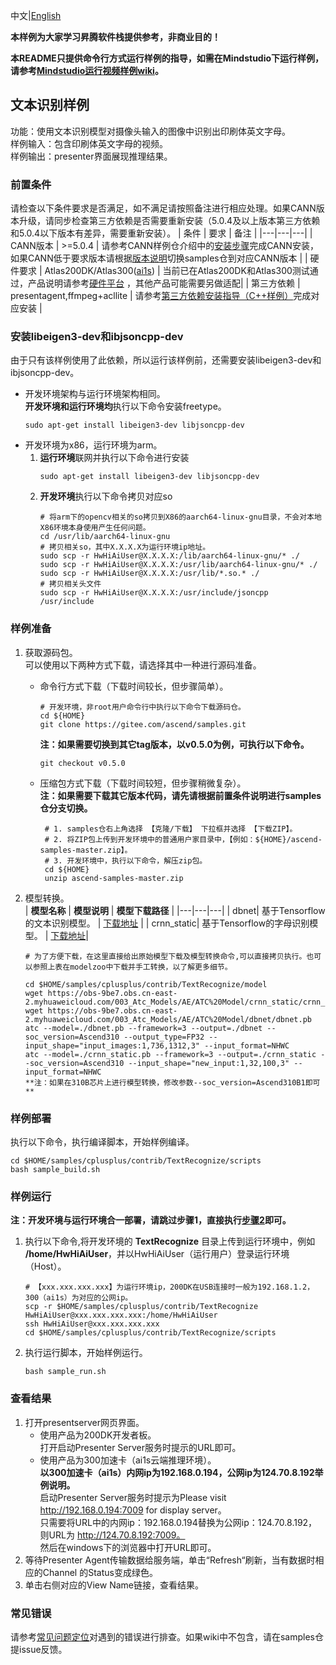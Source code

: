 中文|[English](README.md)

**本样例为大家学习昇腾软件栈提供参考，非商业目的！**

**本README只提供命令行方式运行样例的指导，如需在Mindstudio下运行样例，请参考[Mindstudio运行视频样例wiki](https://gitee.com/ascend/samples/wikis/Mindstudio%E8%BF%90%E8%A1%8C%E8%A7%86%E9%A2%91%E6%A0%B7%E4%BE%8B?sort_id=3170138)。**

## 文本识别样例
功能：使用文本识别模型对摄像头输入的图像中识别出印刷体英文字母。    
样例输入：包含印刷体英文字母的视频。    
样例输出：presenter界面展现推理结果。    

### 前置条件
请检查以下条件要求是否满足，如不满足请按照备注进行相应处理。如果CANN版本升级，请同步检查第三方依赖是否需要重新安装（5.0.4及以上版本第三方依赖和5.0.4以下版本有差异，需要重新安装）。
| 条件 | 要求 | 备注 |
|---|---|---|
| CANN版本 | >=5.0.4 | 请参考CANN样例仓介绍中的[安装步骤](https://gitee.com/ascend/samples#%E5%AE%89%E8%A3%85)完成CANN安装，如果CANN低于要求版本请根据[版本说明](https://gitee.com/ascend/samples/blob/master/README_CN.md#%E7%89%88%E6%9C%AC%E8%AF%B4%E6%98%8E)切换samples仓到对应CANN版本 |
| 硬件要求 | Atlas200DK/Atlas300([ai1s](https://support.huaweicloud.com/productdesc-ecs/ecs_01_0047.html#ecs_01_0047__section78423209366))  | 当前已在Atlas200DK和Atlas300测试通过，产品说明请参考[硬件平台](https://ascend.huawei.com/zh/#/hardware/product) ，其他产品可能需要另做适配|
| 第三方依赖 | presentagent,ffmpeg+acllite                                  | 请参考[第三方依赖安装指导（C++样例）](../../environment)完成对应安装 |

### 安装libeigen3-dev和ibjsoncpp-dev
由于只有该样例使用了此依赖，所以运行该样例前，还需要安装libeigen3-dev和ibjsoncpp-dev。
- 开发环境架构与运行环境架构相同。    
  **开发环境和运行环境均**执行以下命令安装freetype。
  ```
  sudo apt-get install libeigen3-dev libjsoncpp-dev
  ```
- 开发环境为x86，运行环境为arm。
  1. **运行环境**联网并执行以下命令进行安装
      ```
      sudo apt-get install libeigen3-dev libjsoncpp-dev
      ```
  2. **开发环境**执行以下命令拷贝对应so
      ```
      # 将arm下的opencv相关的so拷贝到X86的aarch64-linux-gnu目录，不会对本地X86环境本身使用产生任何问题。
      cd /usr/lib/aarch64-linux-gnu
      # 拷贝相关so，其中X.X.X.X为运行环境ip地址。
      sudo scp -r HwHiAiUser@X.X.X.X:/lib/aarch64-linux-gnu/* ./
      sudo scp -r HwHiAiUser@X.X.X.X:/usr/lib/aarch64-linux-gnu/* ./
      sudo scp -r HwHiAiUser@X.X.X.X:/usr/lib/*.so.* ./
      # 拷贝相关头文件
      sudo scp -r HwHiAiUser@X.X.X.X:/usr/include/jsoncpp /usr/include
      ```

### 样例准备
1. 获取源码包。    
   可以使用以下两种方式下载，请选择其中一种进行源码准备。   
    - 命令行方式下载（下载时间较长，但步骤简单）。
       ```    
       # 开发环境，非root用户命令行中执行以下命令下载源码仓。    
       cd ${HOME}     
       git clone https://gitee.com/ascend/samples.git
       ```
       **注：如果需要切换到其它tag版本，以v0.5.0为例，可执行以下命令。**
       ```
       git checkout v0.5.0
       ```   
    - 压缩包方式下载（下载时间较短，但步骤稍微复杂）。   
       **注：如果需要下载其它版本代码，请先请根据前置条件说明进行samples仓分支切换。**   
       ``` 
        # 1. samples仓右上角选择 【克隆/下载】 下拉框并选择 【下载ZIP】。    
        # 2. 将ZIP包上传到开发环境中的普通用户家目录中，【例如：${HOME}/ascend-samples-master.zip】。     
        # 3. 开发环境中，执行以下命令，解压zip包。     
        cd ${HOME}    
        unzip ascend-samples-master.zip
        ```

2. 模型转换。     
    |  **模型名称**  |  **模型说明**  |  **模型下载路径**  |
    |---|---|---|
    |  dbnet| 基于Tensorflow的文本识别模型。  |  [下载地址](https://obs-9be7.obs.cn-east-2.myhuaweicloud.com/003_Atc_Models/AE/ATC%20Model/dbnet/dbnet.pb) |
    | crnn_static| 基于Tensorflow的字母识别模型。  | [下载地址](https://obs-9be7.obs.cn-east-2.myhuaweicloud.com/003_Atc_Models/AE/ATC%20Model/crnn_static/crnn_static.pb)|

    ```
    # 为了方便下载，在这里直接给出原始模型下载及模型转换命令,可以直接拷贝执行。也可以参照上表在modelzoo中下载并手工转换，以了解更多细节。     
    
    cd $HOME/samples/cplusplus/contrib/TextRecognize/model    
    wget https://obs-9be7.obs.cn-east-2.myhuaweicloud.com/003_Atc_Models/AE/ATC%20Model/crnn_static/crnn_static.pb  
    wget https://obs-9be7.obs.cn-east-2.myhuaweicloud.com/003_Atc_Models/AE/ATC%20Model/dbnet/dbnet.pb
    atc --model=./dbnet.pb --framework=3 --output=./dbnet --soc_version=Ascend310 --output_type=FP32 --input_shape="input_images:1,736,1312,3" --input_format=NHWC
    atc --model=./crnn_static.pb --framework=3 --output=./crnn_static --soc_version=Ascend310 --input_shape="new_input:1,32,100,3" --input_format=NHWC
    **注：如果在310B芯片上进行模型转换，修改参数--soc_version=Ascend310B1即可**
    ```

### 样例部署
执行以下命令，执行编译脚本，开始样例编译。   
```
cd $HOME/samples/cplusplus/contrib/TextRecognize/scripts    
bash sample_build.sh
```

### 样例运行
**注：开发环境与运行环境合一部署，请跳过步骤1，直接执行[步骤2](#step_2)即可。**       
1. 执行以下命令,将开发环境的 **TextRecognize** 目录上传到运行环境中，例如 **/home/HwHiAiUser**，并以HwHiAiUser（运行用户）登录运行环境（Host）。    

   ```
   # 【xxx.xxx.xxx.xxx】为运行环境ip，200DK在USB连接时一般为192.168.1.2，300（ai1s）为对应的公网ip。
   scp -r $HOME/samples/cplusplus/contrib/TextRecognize HwHiAiUser@xxx.xxx.xxx.xxx:/home/HwHiAiUser    
   ssh HwHiAiUser@xxx.xxx.xxx.xxx     
   cd $HOME/samples/cplusplus/contrib/TextRecognize/scripts
   ```

2. <a name="step_2"></a>执行运行脚本，开始样例运行。          
   ```
   bash sample_run.sh
   ```

### 查看结果
1. 打开presentserver网页界面。     
      - 使用产品为200DK开发者板。    
        打开启动Presenter Server服务时提示的URL即可。   
      - 使用产品为300加速卡（ai1s云端推理环境）。    
        **以300加速卡（ai1s）内网ip为192.168.0.194，公网ip为124.70.8.192举例说明。**    
        启动Presenter Server服务时提示为Please visit http://192.168.0.194:7009 for display server。      
        只需要将URL中的内网ip：192.168.0.194替换为公网ip：124.70.8.192，则URL为 http://124.70.8.192:7009。    
        然后在windows下的浏览器中打开URL即可。      
2. 等待Presenter Agent传输数据给服务端，单击“Refresh“刷新，当有数据时相应的Channel 的Status变成绿色。    
3. 单击右侧对应的View Name链接，查看结果。    

### 常见错误
请参考[常见问题定位](https://gitee.com/ascend/samples/wikis/%E5%B8%B8%E8%A7%81%E9%97%AE%E9%A2%98%E5%AE%9A%E4%BD%8D/%E4%BB%8B%E7%BB%8D)对遇到的错误进行排查。如果wiki中不包含，请在samples仓提issue反馈。